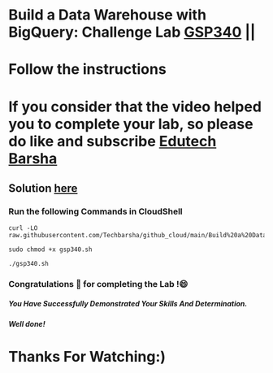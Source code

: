 # Build a Data Warehouse with BigQuery: Challenge Lab [GSP340](https://www.cloudskillsboost.google/focuses/14341?parent=catalog) ||
# Follow the instructions

# If you consider that the video helped you to complete your lab, so please do like and subscribe [Edutech Barsha](https://www.youtube.com/@edutechbarsha)
## Solution [here](https://youtu.be/BU8bWY6w1CM)

### Run the following Commands in CloudShell
```
curl -LO raw.githubusercontent.com/Techbarsha/github_cloud/main/Build%20a%20Data%20Warehouse%20with%20BigQuery%3A%20Challenge%20Lab/gsp340.sh

sudo chmod +x gsp340.sh

./gsp340.sh
```
### Congratulations 🎉 for completing the Lab !😄

##### *You Have Successfully Demonstrated Your Skills And Determination.*

#### *Well done!*

# Thanks For Watching:)
